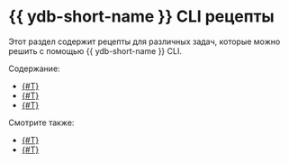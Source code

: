 # {{ ydb-short-name }} CLI рецепты

Этот раздел содержит рецепты для различных задач, которые можно решить с помощью {{ ydb-short-name }} CLI.

Содержание:

* [{#T}](convert-table-type.md)
* [{#T}](benchmarks.md)
* [{#T}](ttl.md)

Смотрите также:

- [{#T}](../../reference/ydb-cli/index.md)
- [{#T}](../../dev/index.md)
